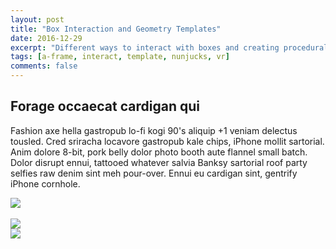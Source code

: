 ```yaml
---
layout: post
title: "Box Interaction and Geometry Templates"
date: 2016-12-29
excerpt: "Different ways to interact with boxes and creating procedural template laytouts with Nunjucks."
tags: [a-frame, interact, template, nunjucks, vr]
comments: false
---
```


<head>
    <link rel="stylesheet" type="text/css" href="{{ site.url }}/assets/css/style.css">
</head>

## Forage occaecat cardigan qui

Fashion axe hella gastropub lo-fi kogi 90's aliquip +1 veniam delectus tousled. Cred sriracha locavore gastropub kale chips, iPhone mollit sartorial. Anim dolore 8-bit, pork belly dolor photo booth aute flannel small batch. Dolor disrupt ennui, tattooed whatever salvia Banksy sartorial roof party selfies raw denim sint meh pour-over. Ennui eu cardigan sint, gentrify iPhone cornhole.

<div class="gif">
    <a href="{{ site.url }}/work/multiBox_clickChangeColor.html" target="_blank"><img src="{{ site.url }}/work/multiBox_clickChangeColor.gif"></a>
</div><br>

<div class="gif">
    <a href="{{ site.url }}/work/multiBox_hoverChangeColor.html" target="_blank"><img src="{{ site.url }}/work/multiBox_hoverChangeColor.gif"></a>
</div>

<div class="gif">
    <a href="{{ site.url }}/work/raycaster_returnNormal.html" target="_blank"><img src="{{ site.url }}/work/multiBox_hoverChangeColor.gif"></a>
</div>